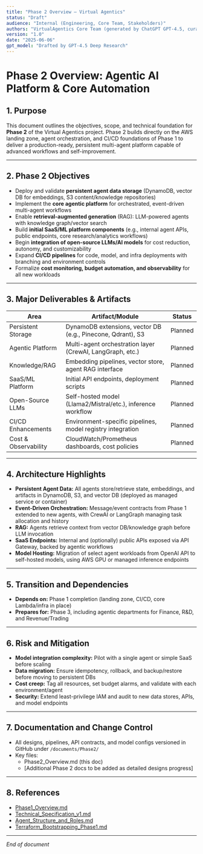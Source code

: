 ```yaml
---
title: "Phase 2 Overview – Virtual Agentics"
status: "Draft"
audience: "Internal (Engineering, Core Team, Stakeholders)"
authors: "VirtualAgentics Core Team (generated by ChatGPT GPT-4.5, curated by Ben)"
version: "1.0"
date: "2025-06-06"
gpt_model: "Drafted by GPT-4.5 Deep Research"
---
```


# Phase 2 Overview: Agentic AI Platform & Core Automation

## 1. Purpose

This document outlines the objectives, scope, and technical foundation for **Phase 2** of the Virtual Agentics project. Phase 2 builds directly on the AWS landing zone, agent orchestration, and CI/CD foundations of Phase 1 to deliver a production-ready, persistent multi-agent platform capable of advanced workflows and self-improvement.

---

## 2. Phase 2 Objectives

- Deploy and validate **persistent agent data storage** (DynamoDB, vector DB for embeddings, S3 content/knowledge repositories)
- Implement the **core agentic platform** for orchestrated, event-driven multi-agent workflows
- Enable **retrieval-augmented generation** (RAG): LLM-powered agents with knowledge graph/vector search
- Build **initial SaaS/ML platform components** (e.g., internal agent APIs, public endpoints, core research/analytics workflows)
- Begin **integration of open-source LLMs/AI models** for cost reduction, autonomy, and customizability
- Expand **CI/CD pipelines** for code, model, and infra deployments with branching and environment controls
- Formalize **cost monitoring, budget automation, and observability** for all new workloads

---

## 3. Major Deliverables & Artifacts

| Area               | Artifact/Module                                              | Status          |
|--------------------|-------------------------------------------------------------|-----------------|
| Persistent Storage | DynamoDB extensions, vector DB (e.g., Pinecone, Qdrant), S3 | Planned         |
| Agentic Platform   | Multi-agent orchestration layer (CrewAI, LangGraph, etc.)   | Planned         |
| Knowledge/RAG      | Embedding pipelines, vector store, agent RAG interface      | Planned         |
| SaaS/ML Platform   | Initial API endpoints, deployment scripts                   | Planned         |
| Open-Source LLMs   | Self-hosted model (Llama2/Mistral/etc.), inference workflow | Planned         |
| CI/CD Enhancements | Environment-specific pipelines, model registry integration  | Planned         |
| Cost & Observability | CloudWatch/Prometheus dashboards, cost policies           | Planned         |

---

## 4. Architecture Highlights

- **Persistent Agent Data:** All agents store/retrieve state, embeddings, and artifacts in DynamoDB, S3, and vector DB (deployed as managed service or container)
- **Event-Driven Orchestration:** Message/event contracts from Phase 1 extended to new agents, with CrewAI or LangGraph managing task allocation and history
- **RAG:** Agents retrieve context from vector DB/knowledge graph before LLM invocation
- **SaaS Endpoints:** Internal and (optionally) public APIs exposed via API Gateway, backed by agentic workflows
- **Model Hosting:** Migration of select agent workloads from OpenAI API to self-hosted models, using AWS GPU or managed inference endpoints

---

## 5. Transition and Dependencies

- **Depends on:** Phase 1 completion (landing zone, CI/CD, core Lambda/infra in place)
- **Prepares for:** Phase 3, including agentic departments for Finance, R&D, and Revenue/Trading

---

## 6. Risk and Mitigation

- **Model integration complexity:** Pilot with a single agent or simple SaaS before scaling
- **Data migration:** Ensure idempotency, rollback, and backup/restore before moving to persistent DBs
- **Cost creep:** Tag all resources, set budget alarms, and validate with each environment/agent
- **Security:** Extend least-privilege IAM and audit to new data stores, APIs, and model endpoints

---

## 7. Documentation and Change Control

- All designs, pipelines, API contracts, and model configs versioned in GitHub under `/documents/Phase2/`
- Key files:  
    - Phase2_Overview.md (this doc)  
    - [Additional Phase 2 docs to be added as detailed designs progress]

---

## 8. References

- [Phase1_Overview.md](../Phase1_Overview.md)
- [Technical_Specification_v1.md](../Technical_Specification_v1.md)
- [Agent_Structure_and_Roles.md](../Agent_Structure_and_Roles.md)
- [Terraform_Bootstrapping_Phase1.md](../Terraform_Bootstrapping_Phase1.md)

---

*End of document*
